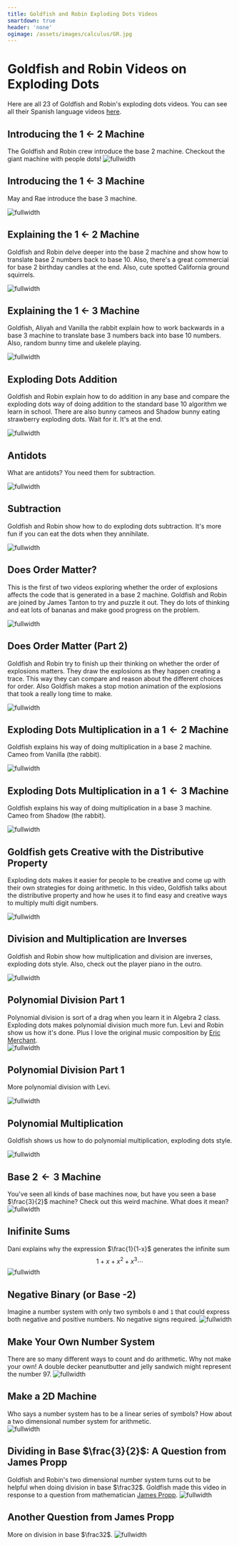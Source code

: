 ```yaml
---
title: Goldfish and Robin Exploding Dots Videos 
smartdown: true
header: 'none'
ogimage: /assets/images/calculus/GR.jpg
---
```


# Goldfish and Robin Videos on Exploding Dots
Here are all 23 of Goldfish and Robin's exploding dots videos.  You can see all their Spanish language videos [here](/pages/SpanishGR).

## Introducing the 1 $\leftarrow$ 2 Machine
The Goldfish and Robin crew introduce the base 2 machine.  Checkout the giant machine with people dots!
![fullwidth](https://www.youtube.com/watch?v=jCBwHGtEV5M)

## Introducing the 1 $\leftarrow$ 3 Machine
May and Rae introduce the base 3 machine.

![fullwidth](https://www.youtube.com/watch?v=x8lx6AGnTXE&list=PLa19IsX3kXsI2NWKElm6pKdaLalOGpitA&index=2)

## Explaining the 1 $\leftarrow$ 2 Machine
Goldfish and Robin delve deeper into the base 2 machine and show how to translate base 2 numbers back to base 10.  Also, there's a great commercial for base 2 birthday candles at the end.  Also, cute spotted California ground squirrels.

![fullwidth](https://www.youtube.com/watch?v=MezV4A_jsTA&list=PLa19IsX3kXsI2NWKElm6pKdaLalOGpitA&index=3)

## Explaining the 1 $\leftarrow$ 3 Machine
Goldfish, Aliyah and Vanilla the rabbit explain how to work backwards in a base 3 machine to translate base 3 numbers back into base 10 numbers.  Also, random bunny time and ukelele playing.

![fullwidth](https://www.youtube.com/watch?v=kUWCCdJpGyw&list=PLa19IsX3kXsI2NWKElm6pKdaLalOGpitA&index=4)

## Exploding Dots Addition
Goldfish and Robin explain how to do addition in any base and compare the exploding dots way of doing addition to the standard base 10 algorithm we learn in school.  There are also bunny cameos and Shadow bunny eating strawberry exploding dots.  Wait for it.  It's at the end.


![fullwidth](https://www.youtube.com/watch?v=JMjE9UTXioQ&list=PLa19IsX3kXsI2NWKElm6pKdaLalOGpitA&index=5)

## Antidots
What are antidots?  You need them for subtraction.

![fullwidth](https://www.youtube.com/watch?v=2flgolt6zsw&list=PLa19IsX3kXsI2NWKElm6pKdaLalOGpitA&index=11)

## Subtraction

Goldfish and Robin show how to do exploding dots subtraction.  It's more fun if you can eat the dots when they annihilate.

![fullwidth](https://www.youtube.com/watch?v=HjCWHwBk_vg&list=PLa19IsX3kXsI2NWKElm6pKdaLalOGpitA&index=12)

## Does Order Matter?
This is the first of two videos exploring whether the order of explosions affects the code that is generated in a base 2 machine.  Goldfish and Robin are joined by James Tanton to try and puzzle it out.  They do lots of thinking and eat lots of bananas and make good progress on the problem.

![fullwidth](https://www.youtube.com/watch?v=R4d2qQ7aeFg&list=PLa19IsX3kXsI2NWKElm6pKdaLalOGpitA&index=6)


## Does Order Matter (Part 2)
Goldfish and Robin try to finish up their thinking on whether the order of explosions matters.  They draw the explosions as they happen creating a trace.  This way they can compare and reason about the different choices for order.  Also Goldfish makes a stop motion animation of the explosions that took a really long time to make.

![fullwidth](https://www.youtube.com/watch?v=jvf6qXLaXAo&list=PLa19IsX3kXsI2NWKElm6pKdaLalOGpitA&index=7)

## Exploding Dots Multiplication in a $1 \leftarrow 2$ Machine
Goldfish explains his way of doing multiplication in a base 2 machine.  Cameo from Vanilla (the rabbit).

![fullwidth](https://www.youtube.com/watch?v=SDkjRzWWBS4&list=PLa19IsX3kXsI2NWKElm6pKdaLalOGpitA&index=8)

## Exploding Dots Multiplication in a $1 \leftarrow 3$ Machine
Goldfish explains his way of doing multiplication in a base 3 machine.  Cameo from Shadow (the rabbit).


![fullwidth](https://www.youtube.com/watch?v=nfrS95Ub23Y&list=PLa19IsX3kXsI2NWKElm6pKdaLalOGpitA&index=9)

## Goldfish gets Creative with the Distributive Property

Exploding dots makes it easier for people to be creative and come up with their own strategies for doing arithmetic.  In this video, Goldfish talks about the distributive property and how he uses it to find easy and creative ways to multiply multi digit numbers. 

![fullwidth](https://www.youtube.com/watch?v=KlqRk6Yzuu8&list=PLa19IsX3kXsI2NWKElm6pKdaLalOGpitA&index=10)

## Division and Multiplication are Inverses
Goldfish and Robin show how multiplication and division are inverses, exploding dots style.  Also, check out the player piano in the outro.

![fullwidth](https://www.youtube.com/watch?v=d4KBMxwj5yQ&list=PLa19IsX3kXsI2NWKElm6pKdaLalOGpitA&index=13)


## Polynomial Division Part 1
Polynomial division is sort of a drag when you learn it in Algebra 2 class.  Exploding dots makes polynomial division much more fun.  Levi and Robin show us how it's done.  Plus I love the original music composition by [Eric Merchant](https://math.uoregon.edu/profile/ericm).  
![fullwidth](https://www.youtube.com/watch?v=9Xy-Bbzvlls&list=PLa19IsX3kXsI2NWKElm6pKdaLalOGpitA&index=14)

## Polynomial Division Part 1
More polynomial division with Levi.

![fullwidth](https://www.youtube.com/watch?v=Kwdf-GeKJ_4&list=PLa19IsX3kXsI2NWKElm6pKdaLalOGpitA&index=16)

## Polynomial Multiplication
Goldfish shows us how to do polynomial multiplication, exploding dots style.

![fullwidth](https://www.youtube.com/watch?v=XeCxmaIv588&list=PLa19IsX3kXsI2NWKElm6pKdaLalOGpitA&index=15)

## Base $2 \leftarrow 3$ Machine
You've seen all kinds of base machines now, but have you seen a base $\frac{3}{2}$ machine?  Check out this weird machine.  What does it mean?
![fullwidth](https://www.youtube.com/watch?v=L02RYFevH-Q&list=PLa19IsX3kXsI2NWKElm6pKdaLalOGpitA&index=17)

## Inifinite Sums
Dani explains why the expression $\frac{1}{1-x}$ generates the infinite 
sum $$1 + x + x^2 + x^3 \cdots$$
![fullwidth](https://www.youtube.com/watch?v=CD7YMsRSwHY&list=PLa19IsX3kXsI2NWKElm6pKdaLalOGpitA&index=18)

## Negative Binary (or Base -2)
Imagine a number system with only two symbols `0` and `1` that could express both negative and positive numbers.  No negative signs required.
![fullwidth](https://www.youtube.com/watch?v=ZN1iXkyuIi8)

## Make Your Own Number System
There are so many different ways to count and do arithmetic.  Why not make your own!  A double decker peanutbutter and jelly sandwich might represent the number $97$.
![fullwidth](https://www.youtube.com/watch?v=RGTwlTvE8x0)

## Make a 2D Machine
Who says a number system has to be a linear series of symbols?  How about a two dimensional number system for arithmetic.  
![fullwidth](https://www.youtube.com/watch?v=0CTjkoFvGw0)

## Dividing in Base $\frac{3}{2}$: A Question from James Propp
Goldfish and Robin's two dimensional number system turns out to be helpful when doing division in base $\frac32$.  Goldfish made this video in response to a question from mathematician [James Propp](https://www.uml.edu/sciences/mathematics/faculty/propp-james.aspx).
![fullwidth](https://www.youtube.com/watch?v=6xJRfXnWWDI)

## Another Question from James Propp
More on division in base $\frac32$.
![fullwidth](https://www.youtube.com/watch?v=X4VHtScgJZs)

